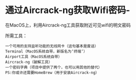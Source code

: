 # 通过Aircrack-ng获取Wifi密码-
在MacOS上，利用Aircrack-ng工具获取附近可见wifi的明文密码

所需工具：

	一个可用的支持监听功能的无线网卡（这句基本是废话）
	Terminal（MacOS系统自带，新版名为‘终端‘）
	Airport工具（MacOS系统自带）
	Aircrack-ng（破解工具）
	一个密码字典（项目中提供了两个，也可以用其他的替代）
	PS:你或许还需要HomeBrew（用于安装Aircrack-ng）
	

